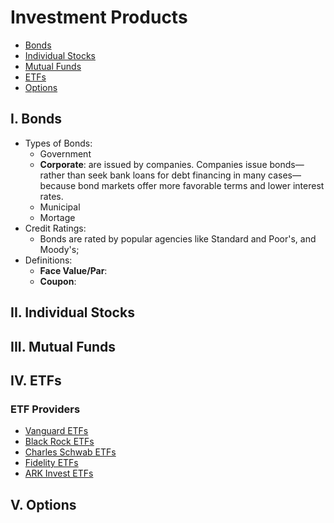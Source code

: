 # Investment Products
- [Bonds](#i-bonds)
- [Individual Stocks](#i-individual-stocks)
- [Mutual Funds](#iii-mutual-funds)
- [ETFs](#iv-etfs)
- [Options](#v-Options)

## I. Bonds
- Types of Bonds:
  - Government
  - **Corporate**: are issued by companies. Companies issue bonds—rather than seek bank loans for debt financing in many cases—because bond markets offer more favorable terms and lower interest rates.
  - Municipal
  - Mortage
- Credit Ratings:
  - Bonds are rated by popular agencies like Standard and Poor's, and Moody's;
- Definitions:
  - **Face Value/Par**:
  - **Coupon**:
## II. Individual Stocks
## III. Mutual Funds
## IV. ETFs

### ETF Providers
- [Vanguard ETFs](https://investor.vanguard.com/etf)
- [Black Rock ETFs](https://www.blackrock.com/us/financial-professionals/products/investment-funds)
- [Charles Schwab ETFs](https://www.schwab.com/etfs)
- [Fidelity ETFs](https://www.fidelity.com/etfs/different-types-of-etfs)
- [ARK Invest ETFs](https://ark-funds.com/active-etfs)

## V. Options
